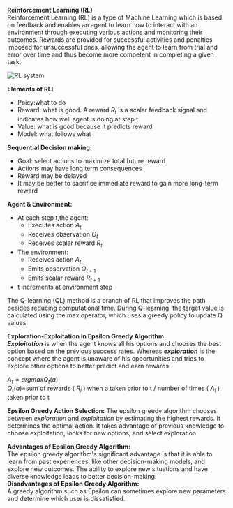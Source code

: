  **Reinforcement Learning (RL)**<br/>
Reinforcement Learning (RL) is a type of Machine Learning which is based on feedback and enables an agent to learn how to interact with an environment through executing various actions and monitoring their outcomes. Rewards are provided for successful activities and penalties imposed for unsuccessful ones, allowing the agent to learn from trial and error over time and thus become more competent in completing a given task.

![RL system](https://user-images.githubusercontent.com/96347878/215255170-295c1e8a-54cb-40b9-a7c3-2ff1f66762ce.JPG)

 
 **Elements of RL:**
 - Poicy:what to do
 - Reward: what is good. A reward $R_{t}$ is a scalar feedback signal and indicates how well agent is doing at step t
 - Value: what is good because it predicts reward
 - Model: what follows what
 
 **Sequential Decision making:**
 - Goal: select actions to maximize total future reward
 - Actions may have long term consequences
 - Reward may be delayed
 - It may be better to sacrifice immediate reward to gain more long-term reward
 
 **Agent & Environment:**
 - At each step t,the agent:
   - Executes action $A_{t}$
   - Receives observation $O_{t}$
   - Receives scalar reward $R_{t}$
 - The environment:
   - Receives action $A_{t}$
   - Emits observation $O_{t+1}$
   - Emits scalar reward $R_{t+1}$
 -  t increments at environment step
 
 The Q-learning (QL) method is a branch of RL that improves the path besides reducing computational time. During Q-learning, the target value is calculated using the max operator, which uses a greedy policy to update Q values
 
**Exploration-Exploitation in Epsilon Greedy Algorithm:**<br/>
***Exploitation*** is when the agent knows all his options and chooses the best option based on the previous success rates. Whereas ***exploration*** is the concept where the agent is unaware of his opportunities and tries to explore other options to better predict and earn rewards.

$A_{t}=argmaxQ_{t}(a)$<br/>
$Q_{t}(a)$=sum of rewards ( $R_i$ ) when a taken prior to t / number of times ( $A_i$ ) taken prior to t 



**Epsilon Greedy Action Selection:** The epsilon greedy algorithm chooses between *exploration* and *exploitation* by estimating the highest rewards. It determines the optimal action. It takes advantage of previous knowledge to choose exploitation, looks for new options, and select exploration.

**Advantages of Epsilon Greedy Algorithm:**<br/>
The epsilon greedy algorithm's significant advantage is that it is able to learn from past experiences, like other decision-making models, and explore new outcomes. The ability to explore new situations and have diverse knowledge leads to better decision-making.<br/>
**Disadvantages of Epsilon Greedy Algorithm:**<br/>
A greedy algorithm such as Epsilon can sometimes explore new parameters and determine which user is dissatisfied. 



